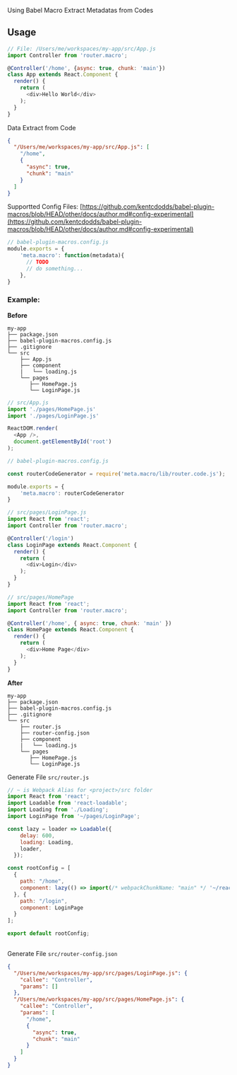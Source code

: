 Using Babel Macro Extract Metadatas from Codes

## Usage
```js
// File: /Users/me/workspaces/my-app/src/App.js
import Controller from 'router.macro';

@Controller('/home', {async: true, chunk: 'main'})
class App extends React.Component {
  render() {
    return (
      <div>Hello World</div>
    );
  }
}

```
Data Extract from Code

```json
{
  "/Users/me/workspaces/my-app/src/App.js": [
    "/home",
    {
      "async": true,
      "chunk": "main"
    }
  ]
}
```

Supportted Config Files:
[https://github.com/kentcdodds/babel-plugin-macros/blob/HEAD/other/docs/author.md#config-experimental](https://github.com/kentcdodds/babel-plugin-macros/blob/HEAD/other/docs/author.md#config-experimental)
```js
// babel-plugin-macros.config.js
module.exports = {
    'meta.macro': function(metadata){
      // TODO
      // do something...
    },
}
```

### Example:
**Before**
```
my-app
├── package.json
├── babel-plugin-macros.config.js
├── .gitignore
└── src
    ├── App.js
    ├── component
    |   └── loading.js
    └── pages
       ├── HomePage.js
       └── LoginPage.js
```
```js
// src/App.js
import './pages/HomePage.js'
import './pages/LoginPage.js'

ReactDOM.render(
  <App />,
  document.getElementById('root')
);

```
```js
// babel-plugin-macros.config.js

const routerCodeGenerator = require('meta.macro/lib/router.code.js');

module.exports = {
    'meta.macro': routerCodeGenerator
}

```
```js
// src/pages/LoginPage.js
import React from 'react';
import Controller from 'router.macro';

@Controller('/login')
class LoginPage extends React.Component {
  render() {
    return (
      <div>Login</div>
    );
  }
}
```
```js
// src/pages/HomePage
import React from 'react';
import Controller from 'router.macro';

@Controller('/home', { async: true, chunk: 'main' })
class HomePage extends React.Component {
  render() {
    return (
      <div>Home Page</div>
    );
  }
}
```
**After**
```
my-app
├── package.json
├── babel-plugin-macros.config.js
├── .gitignore
└── src
    ├── router.js
    ├── router-config.json
    ├── component
    |   └── loading.js
    └── pages
       ├── HomePage.js
       └── LoginPage.js
```
Generate File `src/router.js`
```js
// ~ is Webpack Alias for <project>/src folder
import React from 'react';
import Loadable from 'react-loadable';
import Loading from './Loading';
import LoginPage from '~/pages/LoginPage';

const lazy = loader => Loadable({
    delay: 600,
    loading: Loading,
    loader,
  });

const rootConfig = [
  {
    path: "/home",
    component: lazy(() => import(/* webpackChunkName: "main" */ '~/react/pages/HomePage.js')),
  }, {
    path: "/login",
    component: LoginPage
  }
];

export default rootConfig;
      
```
Generate File `src/router-config.json`
```json
{
  "/Users/me/workspaces/my-app/src/pages/LoginPage.js": {
    "callee": "Controller",
    "params": []
  },
  "/Users/me/workspaces/my-app/src/pages/HomePage.js": {
    "callee": "Controller",
    "params": [
      "/home",
      {
        "async": true,
        "chunk": "main"
      }
    ]
  }
}
```

